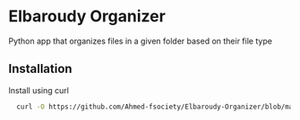 # Elbaroudy Organizer

Python app that organizes files in a given folder based on their file type




## Installation

Install using curl

```bash
  curl -O https://github.com/Ahmed-fsociety/Elbaroudy-Organizer/blob/main/Elbaroudyorganizer.py
